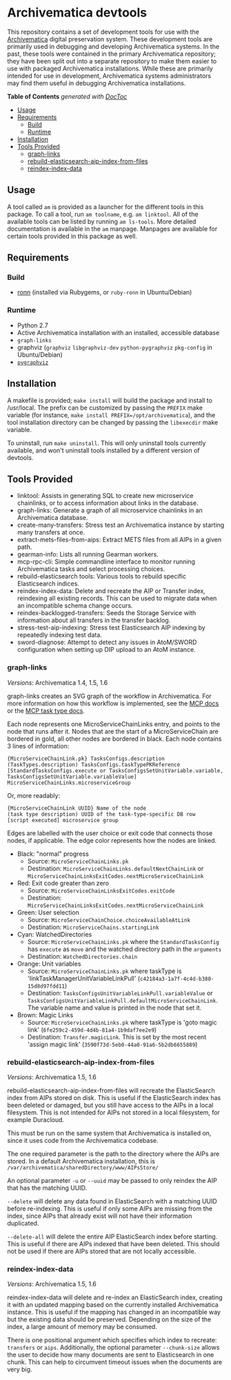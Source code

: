 Archivematica devtools
======================

This repository contains a set of development tools for use with the [Archivematica](http://archivematica.org/) digital preservation system.
These development tools are primarily used in debugging and developing Archivematica systems.
In the past, these tools were contained in the primary Archivematica repository; they have been split out into a separate repository to make them easier to use with packaged Archivematica installations.
While these are primarily intended for use in development, Archivematica systems administrators may find them useful in debugging Archivematica installations.

<!-- START doctoc generated TOC please keep comment here to allow auto update -->
<!-- DON'T EDIT THIS SECTION, INSTEAD RE-RUN doctoc TO UPDATE -->
**Table of Contents**  *generated with [DocToc](https://github.com/thlorenz/doctoc)*

- [Usage](#usage)
- [Requirements](#requirements)
  - [Build](#build)
  - [Runtime](#runtime)
- [Installation](#installation)
- [Tools Provided](#tools-provided)
  - [graph-links](#graph-links)
  - [rebuild-elasticsearch-aip-index-from-files](#rebuild-elasticsearch-aip-index-from-files)
  - [reindex-index-data](#reindex-index-data)

<!-- END doctoc generated TOC please keep comment here to allow auto update -->

Usage
-----

A tool called `am` is provided as a launcher for the different tools in this package. To call a tool, run `am toolname`, e.g. `am linktool`.
All of the available tools can be listed by running `am ls-tools`.
More detailed documentation is available in the `am` manpage.
Manpages are available for certain tools provided in this package as well.

Requirements
------------

### Build

* [ronn](http://rtomayko.github.io/ronn/) (installed via Rubygems, or `ruby-ronn` in Ubuntu/Debian)

### Runtime

* Python 2.7
* Active Archivematica installation with an installed, accessible database
* `graph-links`
 * graphviz (`graphviz` `libgraphviz-dev` `python-pygraphviz` `pkg-config` in Ubuntu/Debian)
 * [`pygraphviz`](https://pypi.python.org/pypi/pygraphviz)

Installation
------------

A makefile is provided; `make install` will build the package and install to /usr/local.
The prefix can be customized by passing the `PREFIX` make variable (for instance, `make install PREFIX=/opt/archivematica`), and the tool installation directory can be changed by passing the `libexecdir` make variable.

To uninstall, run `make uninstall`.
This will only uninstall tools currently available, and won't uninstall tools installed by a different version of devtools.

Tools Provided
--------------

* linktool: Assists in generating SQL to create new microservice chainlinks, or to access information about links in the database.
* graph-links: Generate a graph of all microservice chainlinks in an Archivematica database.
* create-many-transfers: Stress test an Archivematica instance by starting many transfers at once.
* extract-mets-files-from-aips: Extract METS files from all AIPs in a given path.
* gearman-info: Lists all running Gearman workers.
* mcp-rpc-cli: Simple commandline interface to monitor running Archivematica tasks and select processing choices.
* rebuild-elasticsearch tools: Various tools to rebuild specific Elasticsearch indices.
* reindex-index-data: Delete and recreate the AIP or Transfer index, reindexing all existing records.
  This can be used to migrate data when an incompatible schema change occurs.
* reindex-backlogged-transfers: Seeds the Storage Service with information about all transfers in the transfer backlog.
* stress-test-aip-indexing: Stress test Elasticsearch AIP indexing by repeatedly indexing test data.
* sword-diagnose: Attempt to detect any issues in AtoM/SWORD configuration when setting up DIP upload to an AtoM instance.

### graph-links

*Versions*: Archivematica 1.4, 1.5, 1.6

graph-links creates an SVG graph of the workflow in Archivematica. For more information on how this workflow is implemented, see the [MCP docs](https://wiki.archivematica.org/MCP) or the [MCP task type docs](https://wiki.archivematica.org/MCP/TaskTypes).

Each node represents one MicroServiceChainLinks entry, and points to the node that runs after it.  Nodes that are the start of a MicroServiceChain are bordered in gold, all other nodes are bordered in black. Each node contains 3 lines of information:

```
{MicroServiceChainLink.pk} TasksConfigs.description
(TaskTypes.description) TasksConfigs.taskTypePKReference
[StandardTasksConfigs.execute or TasksConfigsSetUnitVariable.variable, TasksConfigsSetUnitVariable.variableValue] MicroServiceChainLinks.microserviceGroup
```

Or, more readably:

```
{MicroServiceChainLink UUID} Name of the node
(task type description) UUID of the task-type-specific DB row
[script executed] microservice group
```

Edges are labelled with the user choice or exit code that connects those nodes, if applicable.  The edge color represents how the nodes are linked.

* Black: "normal" progress
  * Source: `MicroServiceChainLinks.pk`
  * Destination: `MicroServiceChainLinks.defaultNextChainLink` or `MicroServiceChainLinksExitCodes.nextMicroServiceChainLink`
* Red: Exit code greater than zero
  * Source: `MicroServiceChainLinksExitCodes.exitCode`
  * Destination: `MicroServiceChainLinksExitCodes.nextMicroServiceChainLink`
* Green: User selection
  * Source: `MicroServiceChainChoice.choiceAvailableAtLink`
  * Destination: `MicroServiceChains.startingLink`
* Cyan: WatchedDirectories
  * Source: `MicroServiceChainLinks.pk` where the `StandardTasksConfig` has `execute` as `move` and the watched directory path in the `arguments`
  * Destination: `WatchedDirectories.chain`
* Orange: Unit variables
  * Source: `MicroServiceChainLinks.pk` where taskType is 'linkTaskManagerUnitVariableLinkPull' (`c42184a3-1a7f-4c4d-b380-15d8d97fdd11`)
  * Destination: `TasksConfigsUnitVariableLinkPull.variableValue` or `TasksConfigsUnitVariableLinkPull.defaultMicroServiceChainLink`.  The variable name and value is printed in the node that set it.
* Brown: Magic Links
  * Source: `MicroServiceChainLinks.pk` where taskType is 'goto magic link' (`6fe259c2-459d-4d4b-81a4-1b9daf7ee2e9`)
  * Destination: `Transfer.magicLink`. This is set by the most recent 'assign magic link' (`3590f73d-5eb0-44a0-91a6-5b2db6655889`)

### rebuild-elasticsearch-aip-index-from-files

*Versions*: Archivematica 1.5, 1.6

rebuild-elasticsearch-aip-index-from-files will recreate the ElasticSearch index from AIPs stored on disk.
This is useful if the ElasticSearch index has been deleted or damaged, but you still have access to the AIPs in a local filesystem.
This is not intended for AIPs not stored in a local filesystem, for example Duracloud.

This must be run on the same system that Archivematica is installed on, since it uses code from the Archivematica codebase.

The one required parameter is the path to the directory where the AIPs are stored.
In a default Archivematica installation, this is `/var/archivematica/sharedDirectory/www/AIPsStore/`

An optional parameter `-u` or `--uuid` may be passed to only reindex the AIP that has the matching UUID.

`--delete` will delete any data found in ElasticSearch with a matching UUID before re-indexing.
This is useful if only some AIPs are missing from the index, since AIPs that already exist will not have their information duplicated.

`--delete-all` will delete the entire AIP ElasticSearch index before starting.
This is useful if there are AIPs indexed that have been deleted.
This should not be used if there are AIPs stored that are not locally accessible.

### reindex-index-data

*Versions*: Archivematica 1.5, 1.6

reindex-index-data will delete and re-index an ElasticSearch index, creating it with an updated mapping based on the currently installed Archivematica instance.
This is useful if the mapping has changed in an incompatible way but the existing data should be preserved.
Depending on the size of the index, a large amount of memory may be consumed.

There is one positional argument which specifies which index to recreate: `transfers` or `aips`. Additionally, the optional parameter `--chunk-size` allows the user to decide how many documents are sent to Elasticsearch in one chunk. This can help to circumvent timeout issues when the documents are very big.
